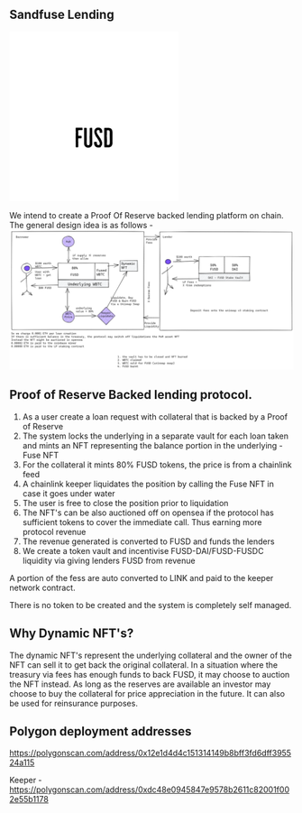 ## Sandfuse Lending
![Design](./assets/fuse-logo.png "")

We intend to create a Proof Of Reserve backed lending platform on chain. The general design idea is as follows - 
![Design](./assets/fuse.png?raw=true "Design")

## Proof of Reserve Backed lending protocol.

1. As a user create a loan request with collateral that is backed by a Proof of Reserve
2. The system locks the underlying in a separate vault for each loan taken and mints an NFT representing the balance portion in the underlying - Fuse NFT
3. For the collateral it mints 80% FUSD tokens, the price is from a chainlink feed
4. A chainlink keeper liquidates the position by calling the Fuse NFT in case it goes under water
5. The user is free to close the position prior to liquidation
6. The NFT's can be also auctioned off on opensea if the protocol has sufficient tokens to cover the immediate call. Thus earning more protocol revenue
7. The revenue generated is converted to FUSD and funds the lenders
8. We create a token vault and incentivise FUSD-DAI/FUSD-FUSDC liquidity via giving lenders FUSD from revenue

A portion of the fess are auto converted to LINK and paid to the keeper network contract.

There is no token to be created and the system is completely self managed.

## Why Dynamic NFT's?

The dynamic NFT's represent the underlying collateral and the owner of the NFT can sell it to get back the original collateral.
In a situation where the treasury via fees has enough funds to back FUSD, it may choose to auction the NFT instead. As long as the 
reserves are available an investor may choose to buy the collateral for price appreciation in the future. It can also be used for reinsurance purposes.

## Polygon deployment addresses
 https://polygonscan.com/address/0x12e1d4d4c151314149b8bff3fd6dff395524a115

 Keeper - 
 https://polygonscan.com/address/0xdc48e0945847e9578b2611c82001f002e55b1178
